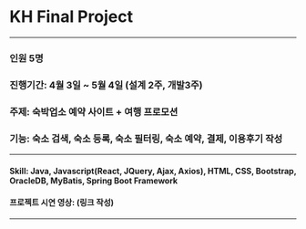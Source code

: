 # KH Final Project 
***
### 인원 5명

### 진행기간: 4월 3일 ~ 5월 4일 (설계 2주, 개발3주)

### 주제: 숙박업소 예약 사이트 + 여행 프로모션
### 기능: 숙소 검색, 숙소 등록, 숙소 필터링, 숙소 예약, 결제, 이용후기 작성 

*** 
#### Skill: Java, Javascript(React, JQuery, Ajax, Axios), HTML, CSS, Bootstrap, OracleDB, MyBatis, Spring Boot Framework
#### 프로젝트 시연 영상: (링크 작성)

***
